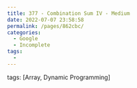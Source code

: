 ```yaml
---
title: 377 - Combination Sum IV - Medium
date: 2022-07-07 23:58:58
permalink: /pages/862cbc/
categories:
  - Google
  - Incomplete
tags:
  - 
---
```

tags: [Array, Dynamic Programming]